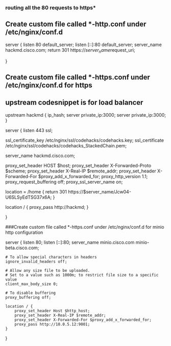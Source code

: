 ### routing all the 80 requests to https*

## Create custom file called *-http.conf under /etc/nginx/conf.d
server {
	listen 80 default_server;
	listen [::]:80 default_server;
	server_name hackmd.cisco.com;
	return 301 https://$server_name$request_uri;

}

## Create custom file called *-https.conf under /etc/nginx/conf.d for https 

## upstream codesnippet is for load balancer
upstream hackmd {
  ip_hash;
  server private_ip:3000;
  server private_ip:3000;
}

server {
  listen 443 ssl;

  ssl_certificate_key /etc/nginx/ssl/codehacks/codehacks.key;
  ssl_certificate /etc/nginx/ssl/codehacks/codehacks_StackedChain.pem;

  server_name hackmd.cisco.com;

  proxy_set_header HOST $host;
  proxy_set_header X-Forwarded-Proto $scheme;
  proxy_set_header X-Real-IP $remote_addr;
  proxy_set_header X-Forwarded-For $proxy_add_x_forwarded_for;
  proxy_http_version 1.1;
  proxy_request_buffering off;
  proxy_ssl_server_name on;

  location = /home {
    return 301 https://$server_name/Jcw04-U6SLSyEdTSG37x6A;
  }

  location / {
    proxy_pass http://hackmd;
  }

}

###Create custom file called *-https.conf under /etc/nginx/conf.d for  minio http configuration

server {
	listen 80;
	listen [::]:80;
	server_name minio.cisco.com minio-beta.cisco.com;

	# To allow special characters in headers
	ignore_invalid_headers off;

	# Allow any size file to be uploaded.
	# Set to a value such as 1000m; to restrict file size to a specific value
	client_max_body_size 0;

	# To disable buffering
	proxy_buffering off;

	location / {
		proxy_set_header Host $http_host;
		proxy_set_header X-Real-IP $remote_addr;
		proxy_set_header X-Forwarded-For $proxy_add_x_forwarded_for;
		proxy_pass http://10.0.5.12:9001;
	}
}
